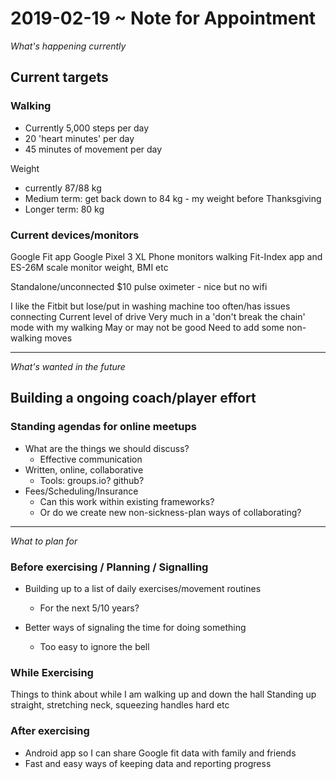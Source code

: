 # 2019-02-19 ~ Note for Appointment


_What's happening currently_

## Current targets

### Walking

* Currently 5,000 steps per day
* 20 'heart minutes' per day
* 45 minutes of movement per day

Weight
* currently 87/88 kg
* Medium term: get back down to 84 kg - my weight before Thanksgiving
* Longer term: 80 kg

### Current devices/monitors

Google Fit app
Google Pixel 3 XL Phone monitors walking
Fit-Index app and ES-26M scale monitor weight, BMI etc

Standalone/unconnected
$10 pulse oximeter - nice but no wifi

I like the Fitbit but lose/put in washing machine too often/has issues connecting
Current level of drive
Very much in a 'don't break the chain' mode with my walking
May or may not be good
Need to add some non-walking moves

***

_What's wanted in the future_

## Building a ongoing coach/player effort

### Standing agendas for online meetups
* What are the things we should discuss?
	* Effective communication
* Written, online, collaborative
	* Tools: groups.io? github?
* Fees/Scheduling/Insurance
	* Can this work within existing frameworks?
	* Or do we create new non-sickness-plan ways of collaborating?

***

_What to plan for_

### Before exercising / Planning / Signalling

* Building up to a list of daily exercises/movement routines
	* For the next 5/10 years?

* Better ways of signaling the time for doing something
	* Too easy to ignore the bell

### While Exercising
Things to think about while I am walking up and down the hall
Standing up straight, stretching neck, squeezing handles hard etc

### After exercising

* Android app so I can share Google fit data with family and friends
* Fast and easy ways of keeping data and reporting progress